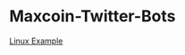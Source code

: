 # Maxcoin-Twitter-Bots


[Linux Example](https://github.com/Olliecad1/Maxcoin-Twitter-Bots/blob/master/Docs/Install_Linux.md)




